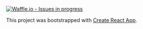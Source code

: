 [![Waffle.io - Issues in progress](https://badge.waffle.io/Jessica-Erickson/Dog-Party.png?label=in%20progress&title=In%20Progress)](http://waffle.io/Jessica-Erickson/Dog-Party)

This project was bootstrapped with [Create React App](https://github.com/facebook/create-react-app).